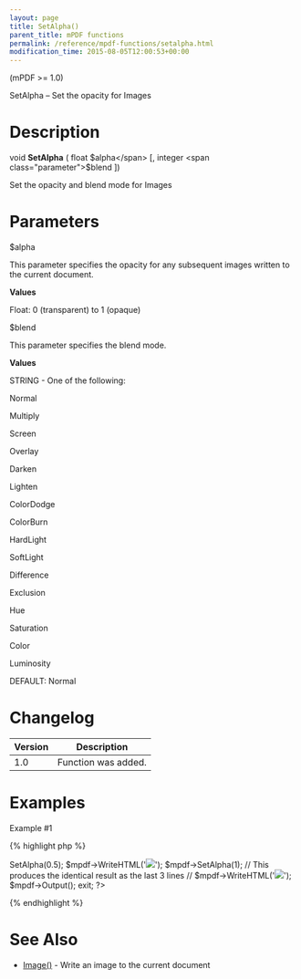 ```yaml
---
layout: page
title: SetAlpha()
parent_title: mPDF functions
permalink: /reference/mpdf-functions/setalpha.html
modification_time: 2015-08-05T12:00:53+00:00
---
```


(mPDF >= 1.0)

SetAlpha – Set the opacity for Images

# Description

void **SetAlpha** ( float <span class="parameter">$alpha</span> [, integer <span class="parameter">$blend</span> ])

Set the opacity and blend mode for Images

# Parameters

<span class="parameter">$alpha</span>

This parameter specifies the opacity for any subsequent images written to the current document.

**Values**

Float: 0 (transparent) to 1 (opaque)

<span class="parameter">$blend</span>

This parameter specifies the blend mode.

**Values**

<span class="smallblock">STRING</span> - One of the following:

Normal

Multiply

Screen

Overlay

Darken

Lighten

ColorDodge

ColorBurn

HardLight

SoftLight

Difference

Exclusion

Hue

Saturation

Color

Luminosity

<span class="smallblock">DEFAULT</span>: Normal

# Changelog

<table class="table"> <thead>
<tr> <th>Version</th><th>Description</th> </tr>
</thead> <tbody>
<tr>
<td>1.0</td>
<td>Function was added.</td>
</tr>
</tbody> </table>

# Examples

Example #1

{% highlight php %}
<?php

// Require composer autoload
require_once __DIR__ . '/vendor/autoload.php';

$mpdf = new mPDF();

$mpdf->SetAlpha(0.5);

$mpdf->WriteHTML('<img src="clematis.jpg" />');

$mpdf->SetAlpha(1);

// This produces the identical result as the last 3 lines

// $mpdf->WriteHTML('<img src="clematis.jpg" opacity="0.5" />');

$mpdf->Output();

exit;

?>
{% endhighlight %}

# See Also

<ul>
<li class="manual_boxlist"><a href="{{ "/reference/mpdf-functions/image.html" | prepend: site.baseurl }}">Image()</a> - Write an image to the current document</li>
</ul>

